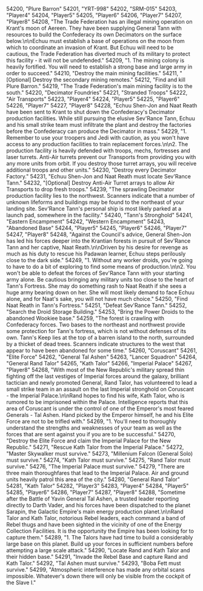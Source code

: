 ﻿54200, "Plure Barron"
54201, "YRT-998"
54202, "SRM-015"
54203, "Player4"
54204, "Player5"
54205, "Player6"
54206, "Player7"
54207, "Player8"
54208, "The Trade Federation has an illegal mining operation on Krant's moon of Aereen. They have been supplying General Tann with resources to build the Confederacy its own Decimators on the surface below.\n\nEchuu must establish a base of operations on the moon from which to coordinate an invasion of Krant. But Echuu will need to be cautious, the Trade Federation has diverted much of its military to protect this facility - it will not be undefended."
54209, "1. The mining colony is heavily fortified.  You will need to establish a strong base and large army in order to succeed."
54210, "Destroy the main mining facilities."
54211, "[Optional] Destroy the secondary mining remotes."
54212, "Find and kill Plure Barron."
54219, "The Trade Federation's main mining facility is to the south."
54220, "Decimator Foundries"
54221, "Stranded Troops"
54222, "Air Transports"
54223, "Player4"
54224, "Player5"
54225, "Player6"
54226, "Player7"
54227, "Player8"
54228, "Echuu Shen-Jon and Naat Reath have been sent to Krant to shut down the Confederacy's Decimator production facilities. While still pursuing the elusive Sev'Rance Tann, Echuu and his small strike team must infiltrate the plant and destroy the factories before the Confederacy can produce the Decimator in mass."
54229, "1. Remember to use your troopers and Jedi with caution, as you won't have access to any production facilities to train replacement forces.\n\n2. The production facility is heavily defended with troops, mechs, fortresses and laser turrets. Anti-Air turrets prevent our Transports from providing you with any more units from orbit.  If you destroy those turret arrays, you will receive additional troops and other units."
54230, "Destroy every Decimator Factory."
54231, "Echuu Shen-Jon and Naat Reath must locate Sev'Rance Tann."
54232, "[Optional] Destroy Anti-Air Turret  arrays to allow Air Transports to drop fresh troops."
54239, "The sprawling Decimator production facility lies to the northwest.  Scanners indicate that a number of unknown lifeforms and buildings may be found to the northeast of your landing site.  Sev'Rance Tann's personal ship is most likely parked at a launch pad, somewhere in the facility."
54240, "Tann's Stronghold"
54241, "Eastern Encampment"
54242, "Western Encampment"
54243, "Abandoned Base"
54244, "Player5"
54245, "Player6"
54246, "Player7"
54247, "Player8"
54248, "Against the Council's advice, General Shen-Jon has led his forces deeper into the Krantian forests in pursuit of Sev'Rance Tann and her captive, Naat Reath.\n\nDriven by his desire for revenge as much as his duty to rescue his Padawan learner, Echuu steps perilously close to the dark side."
54249, "1. Without any worker droids, you're going to have to do a bit of exploring to find some means of production.\n\n2. You won't be able to defeat the forces of Sev'Rance Tann with your starting army alone.  Be cautious bringing any military units too close to the heart of Tann's Fortress.  She may do something rash to Naat Reath if she sees a huge army bearing down on her.  She will most likely demand to face Echuu alone, and for Naat's sake, you will not have much choice."
54250, "Find Naat Reath in Tann's Fortress."
54251, "Defeat Sev'Rance Tann."
54252, "Search the Droid Storage Building."
54253, "Bring the Power Droids to the abandoned Wookiee base."
54259, "The forest is crawling with Confederacy forces.  Two bases to the northeast and northwest provide some protection for Tann's fortress, which is not without defenses of its own.  Tann's Keep lies at the top of a barren island to the north, surrounded by a thicket of dead trees.  Scanners indicate structures to the west that appear to have been abandoned for some time."
54260, "Coruscant"
54261, "Elite Force"
54262, "General Tal Ashen"
54263, "Lancer Squadron"
54264, "General Rand Talor"
54265, "Kath Talor"
54266, "Imperial Palace"
54267, "Player8"
54268, "With most of the New Republic's military spread thin fighting off the last vestiges of Imperial forces around the galaxy, brilliant tactician and newly promoted General, Rand Talor, has volunteered to lead a small strike team in an assault on the last Imperial stronghold on Coruscant - the Imperial Palace.\n\nRand hopes to find his wife, Kath Talor, who is rumored to be imprisoned within the Palace. Intelligence reports that this area of Coruscant is under the control of one of the Emperor's most feared Generals - Tal Ashen. Hand picked by the Emperor himself, he and his Elite Force are not to be trifled with."
54269, "1. You'll need to thoroughly understand the strengths and weaknesses of your team as well as the forces that are sent against you if you are to be successful."
54270, "Destroy the Elite Force and claim the Imperial Palace for the New Republic."
54271, "Rescue Kath Talor from the Imperial Palace."
54272, "Master Skywalker must survive."
54273, "Millenium Falcon (General Solo) must survive."
54274, "Kath Talor must survive."
54275, "Rand Talor must survive."
54276, "The Imperial Palace must survive."
54279, "There are three main thoroughfares that lead to the Imperial Palace. Air and ground units heavily patrol this area of the city."
54280, "General Rand Talor"
54281, "Kath Talor"
54282, "Player3"
54283, "Player4"
54284, "Player5"
54285, "Player6"
54286, "Player7"
54287, "Player8"
54288, "Sometime after the Battle of Yavin General Tal Ashen, a trusted leader reporting directly to Darth Vader, and his forces have been dispatched to the planet Sarapin, the Galactic Empire's main energy production planet.\n\nRand Talor and Kath Talor, notorious Rebel leaders, each command a band of Rebel thugs and have been sighted in the vicinity of one of the Energy Collection Facilities. It is the opportunity the Empire has been looking for to capture them."
54289, "1. The Talors have had time to build a considerably large base on this planet.  Build up your forces in sufficient numbers before attempting a large scale attack."
54290, "Locate Rand and Kath Talor and their hidden base."
54291, "Invade the Rebel Base and capture Rand and Kath Talor."
54292, "Tal Ashen must survive."
54293, "Boba Fett must survive."
54299, "Atmospheric interference has made any orbital scans impossible.  Whatever's down there will only be visible from the cockpit of the Slave I."
